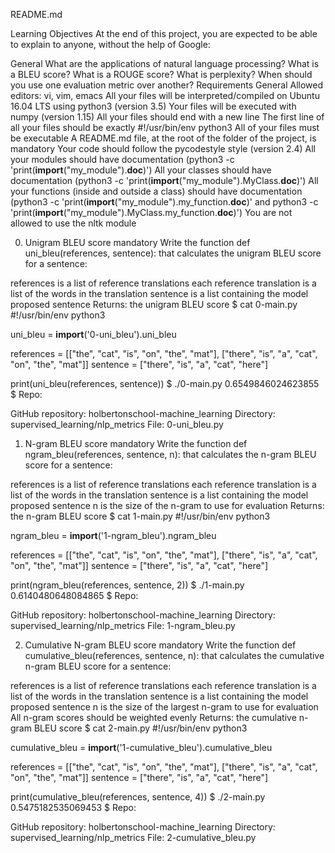 README.md

Learning Objectives
At the end of this project, you are expected to be able to explain to anyone, without the help of Google:

General
What are the applications of natural language processing?
What is a BLEU score?
What is a ROUGE score?
What is perplexity?
When should you use one evaluation metric over another?
Requirements
General
Allowed editors: vi, vim, emacs
All your files will be interpreted/compiled on Ubuntu 16.04 LTS using python3 (version 3.5)
Your files will be executed with numpy (version 1.15)
All your files should end with a new line
The first line of all your files should be exactly #!/usr/bin/env python3
All of your files must be executable
A README.md file, at the root of the folder of the project, is mandatory
Your code should follow the pycodestyle style (version 2.4)
All your modules should have documentation (python3 -c 'print(__import__("my_module").__doc__)')
All your classes should have documentation (python3 -c 'print(__import__("my_module").MyClass.__doc__)')
All your functions (inside and outside a class) should have documentation (python3 -c 'print(__import__("my_module").my_function.__doc__)' and python3 -c 'print(__import__("my_module").MyClass.my_function.__doc__)')
You are not allowed to use the nltk module


0. Unigram BLEU score
mandatory
Write the function def uni_bleu(references, sentence): that calculates the unigram BLEU score for a sentence:

references is a list of reference translations
each reference translation is a list of the words in the translation
sentence is a list containing the model proposed sentence
Returns: the unigram BLEU score
$ cat 0-main.py
#!/usr/bin/env python3

uni_bleu = __import__('0-uni_bleu').uni_bleu

references = [["the", "cat", "is", "on", "the", "mat"], ["there", "is", "a", "cat", "on", "the", "mat"]]
sentence = ["there", "is", "a", "cat", "here"]

print(uni_bleu(references, sentence))
$ ./0-main.py
0.6549846024623855
$
Repo:

GitHub repository: holbertonschool-machine_learning
Directory: supervised_learning/nlp_metrics
File: 0-uni_bleu.py
  
1. N-gram BLEU score
mandatory
Write the function def ngram_bleu(references, sentence, n): that calculates the n-gram BLEU score for a sentence:

references is a list of reference translations
each reference translation is a list of the words in the translation
sentence is a list containing the model proposed sentence
n is the size of the n-gram to use for evaluation
Returns: the n-gram BLEU score
$ cat 1-main.py
#!/usr/bin/env python3

ngram_bleu = __import__('1-ngram_bleu').ngram_bleu

references = [["the", "cat", "is", "on", "the", "mat"], ["there", "is", "a", "cat", "on", "the", "mat"]]
sentence = ["there", "is", "a", "cat", "here"]

print(ngram_bleu(references, sentence, 2))
$ ./1-main.py
0.6140480648084865
$
Repo:

GitHub repository: holbertonschool-machine_learning
Directory: supervised_learning/nlp_metrics
File: 1-ngram_bleu.py
  
2. Cumulative N-gram BLEU score
mandatory
Write the function def cumulative_bleu(references, sentence, n): that calculates the cumulative n-gram BLEU score for a sentence:

references is a list of reference translations
each reference translation is a list of the words in the translation
sentence is a list containing the model proposed sentence
n is the size of the largest n-gram to use for evaluation
All n-gram scores should be weighted evenly
Returns: the cumulative n-gram BLEU score
$ cat 2-main.py
#!/usr/bin/env python3

cumulative_bleu = __import__('1-cumulative_bleu').cumulative_bleu

references = [["the", "cat", "is", "on", "the", "mat"], ["there", "is", "a", "cat", "on", "the", "mat"]]
sentence = ["there", "is", "a", "cat", "here"]

print(cumulative_bleu(references, sentence, 4))
$ ./2-main.py
0.5475182535069453
$
Repo:

GitHub repository: holbertonschool-machine_learning
Directory: supervised_learning/nlp_metrics
File: 2-cumulative_bleu.py